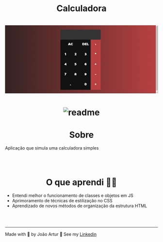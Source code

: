 <h1 align="center">Calculadora</h1>

<h1 align="center">
    <img alt="readme" title="readme" src="./gifs/calculadora.gif">
</h1>

<h1 align="center">
    <img alt="readme" title="readme" src="./imgs/jogo-da-memoria2.gif">
</h1>

<h1 align="center">Sobre</h1>
<p>Aplicação que simula uma calculadora simples</p><br><br>
<h1 align="center">O que aprendi 👨‍💻</h1>
<ul>
    <li>Entendi melhor o funcionamento de classes e objetos em JS</li>
    <li>Aprimoramento de técnicas de estilização no CSS</li>
    <li>Aprendizado de novos métodos de organização da estrutura HTML</li>
</ul><br><br>
<hr>
<p>Made with 💜 by João Artur 👋 See my <a href="https://www.linkedin.com/in/magalhesartur/">Linkedin</a></p>
